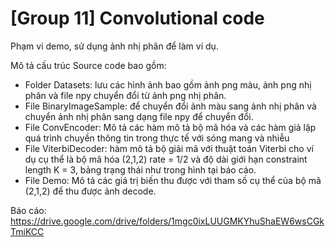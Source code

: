 # [Group 11] Convolutional code
Phạm vi demo, sử dụng ảnh nhị phân để làm ví dụ.

Mô tả cấu trúc
Source code bao gồm:
+ Folder Datasets: lưu các hình ảnh bao gồm ảnh png màu, ảnh png nhị phân và file npy chuyển đổi từ ảnh png nhị phân.
+ File BinaryImageSample: để chuyển đổi ảnh màu sang ảnh nhị phân và chuyển ảnh nhị phân sang dạng file npy để chuyển đổi.
+ File ConvEncoder: Mô tả các hàm mô tả bộ mã hóa và các hàm giả lập quá trình chuyền thông tin trong thực tế với sóng mang và nhiễu
+ File ViterbiDecoder: hàm mô tả bộ giải mã với thuật toán Viterbi cho ví dụ cụ thể là bộ mã hóa (2,1,2) rate = 1/2 và độ dài giới hạn constraint length K = 3, bảng trạng thái như trong hình tại báo cáo.
+ File Demo: Mô tả các giá trị biến thu được với tham số cụ thể của bộ mã (2,1,2) để thu được ảnh decode.

Báo cáo: https://drive.google.com/drive/folders/1mgc0ixLUUGMKYhuShaEW6wsCGkTmiKCC


